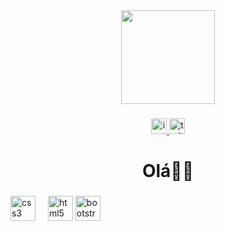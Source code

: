 <div align="center">
  <img height="150" src="https://media.giphy.com/media/M9gbBd9nbDrOTu1Mqx/giphy.gif"  />
</div>

###

<div align="center">
  <a href ="https://www.instagram.com/any_talita?igsh=MWwzaGpteHp6NHFzbg==" target="_blank">
  <img  src="https://img.shields.io/static/v1?message=Instagram&logo=instagram&label=&color=E4405F&logoColor=white&labelColor=&style=for-the-badge" height="25" alt="instagram logo"  />
  </a>
  <a href ="https://www.twitch.tv/villanele87" target="_blank">
    <img src="https://img.shields.io/static/v1?message=Twitch&logo=twitch&label=&color=9146FF&logoColor=white&labelColor=&style=for-the-badge" height="25" alt="twitch logo"  />
  </a>
</div>

###

<h1 align="center">Olá🦦👋</h1>

###

<div align="left">
  <img src="https://cdn.jsdelivr.net/gh/devicons/devicon/icons/css3/css3-original.svg" width="40" height="40" alt="css3 logo"  />
  <img width="12" />
  <img src="https://cdn.jsdelivr.net/gh/devicons/devicon/icons/html5/html5-original.svg" width="40"height="40" alt="html5 logo"  />
  <img src="https://cdn.jsdelivr.net/gh/devicons/devicon/icons/bootstrap/bootstrap-original.svg" width="40"height="40"alt="bootstrap" logo"  />
</div>
</div>

###

<h3 align="left"></h3>

###


